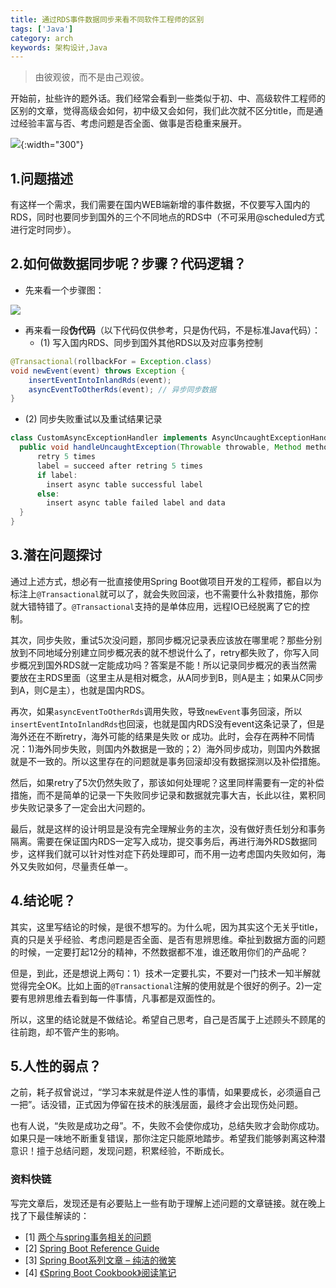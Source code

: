 ```yaml
---
title: 通过RDS事件数据同步来看不同软件工程师的区别
tags: ['Java']
category: arch
keywords: 架构设计,Java
---
```


> 由彼观彼，而不是由己观彼。

开始前，扯些许的题外话。我们经常会看到一些类似于初、中、高级软件工程师的区别的文章，觉得高级会如何，初中级又会如何，我们此次就不区分title，而是通过经验丰富与否、考虑问题是否全面、做事是否稳重来展开。

![](https://github.com/buildupchao/ImgStore/blob/master/blog/2019-11-29-1.jpg?raw=true){:width="300"}

## **1.问题描述**

有这样一个需求，我们需要在国内WEB端新增的事件数据，不仅要写入国内的RDS，同时也要同步到国外的三个不同地点的RDS中（不可采用@scheduled方式进行定时同步）。

## **2.如何做数据同步呢？步骤？代码逻辑？**

- 先来看一个步骤图：

![](https://github.com/buildupchao/ImgStore/blob/master/blog/2019-11-29-2.png?raw=true)

- 再来看一段<strong>伪代码</strong>（以下代码仅供参考，只是伪代码，不是标准Java代码）：
  - (1) 写入国内RDS、同步到国外其他RDS以及对应事务控制
```Java
@Transactional(rollbackFor = Exception.class)
void newEvent(event) throws Exception {
    insertEventIntoInlandRds(event);
    asyncEventToOtherRds(event); // 异步同步数据
}
```

  - (2) 同步失败重试以及重试结果记录
```Java
class CustomAsyncExceptionHandler implements AsyncUncaughtExceptionHandler {
  public void handleUncaughtException(Throwable throwable, Method method, Object... objects) {
      retry 5 times
      label = succeed after retring 5 times
      if label:
        insert async table successful label
      else:
        insert async table failed label and data
  }
}
```

## **3.潜在问题探讨**

通过上述方式，想必有一批直接使用Spring Boot做项目开发的工程师，都自以为标注上`@Transactional`就可以了，就会失败回滚，也不需要什么补救措施，那你就大错特错了。`@Transactional`支持的是单体应用，远程IO已经脱离了它的控制。

其次，同步失败，重试5次没问题，那同步概况记录表应该放在哪里呢？那些分别放到不同地域分别建立同步概况表的就不想说什么了，retry都失败了，你写入同步概况到国外RDS就一定能成功吗？答案是不能！所以记录同步概况的表当然需要放在主RDS里面（这里主从是相对概念，从A同步到B，则A是主；如果从C同步到A，则C是主），也就是国内RDS。

再次，如果`asyncEventToOtherRds`调用失败，导致`newEvent`事务回滚，所以`insertEventIntoInlandRds`也回滚，也就是国内RDS没有event这条记录了，但是海外还在不断retry，海外可能的结果是失败 or 成功。此时，会存在两种不同情况：1)海外同步失败，则国内外数据是一致的；2）海外同步成功，则国内外数据就是不一致的。所以这里存在的问题就是事务回滚却没有数据探测以及补偿措施。

然后，如果retry了5次仍然失败了，那该如何处理呢？这里同样需要有一定的补偿措施，而不是简单的记录一下失败同步记录和数据就完事大吉，长此以往，累积同步失败记录多了一定会出大问题的。

最后，就是这样的设计明显是没有完全理解业务的主次，没有做好责任划分和事务隔离。需要在保证国内RDS一定写入成功，提交事务后，再进行海外RDS数据同步，这样我们就可以针对性对症下药处理即可，而不用一边考虑国内失败如何，海外又失败如何，尽量责任单一。

## **4.结论呢？**

其实，这里写结论的时候，是很不想写的。为什么呢，因为其实这个无关乎title，真的只是关乎经验、考虑问题是否全面、是否有思辨思维。牵扯到数据方面的问题的时候，一定要打起12分的精神，不然数据都不准，谁还敢用你们的产品呢？

但是，到此，还是想说上两句：1）技术一定要扎实，不要对一门技术一知半解就觉得完全OK。比如上面的`@Transactional`注解的使用就是个很好的例子。2)一定要有思辨思维去看到每一件事情，凡事都是双面性的。

所以，这里的结论就是不做结论。希望自己思考，自己是否属于上述顾头不顾尾的往前跑，却不管产生的影响。

## **5.人性的弱点？**

之前，耗子叔曾说过，“学习本来就是件逆人性的事情，如果要成长，必须逼自己一把”。话没错，正式因为停留在技术的肤浅层面，最终才会出现伤处问题。

也有人说，“失败是成功之母”。不，失败不会使你成功，总结失败才会助你成功。如果只是一味地不断重复错误，那你注定只能原地踏步。希望我们能够剥离这种潜意识！擅于总结问题，发现问题，积累经验，不断成长。

### **资料快链**

写完文章后，发现还是有必要贴上一些有助于理解上述问题的文章链接。就在晚上找了下最佳解读的：

- [1] [两个与spring事务相关的问题](https://www.cnblogs.com/ASPNET2008/p/5570237.html)
- [2] [Spring Boot Reference Guide](https://docs.spring.io/spring-boot/docs/current/reference/html/)
- [3] [Spring Boot系列文章 – 纯洁的微笑](http://www.ityouknow.com/spring-boot.html)
- [4] [《Spring Boot Cookbook》阅读笔记](https://yq.aliyun.com/articles/54071)
